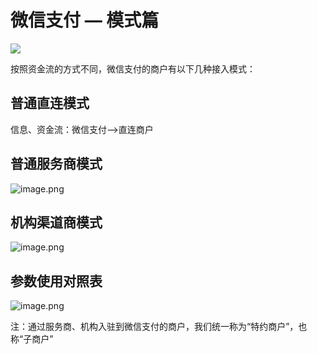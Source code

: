 # 微信支付 — 模式篇
![](https://picker-oss.oss-cn-beijing.aliyuncs.com/20200330/356cf349b21a95af2dff6a55a531016d.png_target)

按照资金流的方式不同，微信支付的商户有以下几种接入模式：

## 普通直连模式
信息、资金流：微信支付—>直连商户

## 普通服务商模式
![image.png](https://picker-oss.oss-cn-beijing.aliyuncs.com/20200330/497916908f2e32e5ef9b6759089abbf8.png_target)

## 机构渠道商模式
![image.png](https://picker-oss.oss-cn-beijing.aliyuncs.com/20200330/e927ce061534838f2e7d7713c64d66cf.png_target)

## 参数使用对照表
![image.png](https://picker-oss.oss-cn-beijing.aliyuncs.com/20200330/a167fec12af733722670ac21186ef721.png_target)

注：通过服务商、机构入驻到微信支付的商户，我们统一称为“特约商户”，也称“子商户”